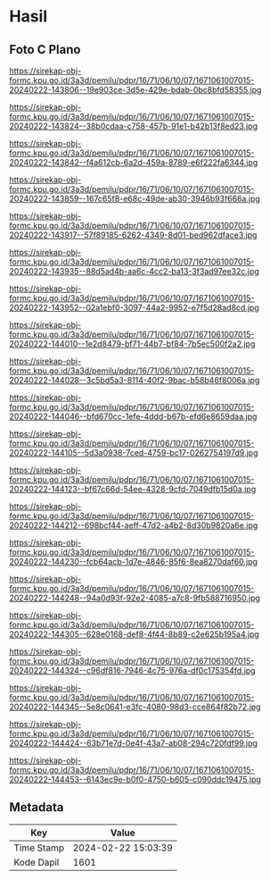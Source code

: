 # Hasil

## Foto C Plano

https://sirekap-obj-formc.kpu.go.id/3a3d/pemilu/pdpr/16/71/06/10/07/1671061007015-20240222-143806--19e903ce-3d5e-429e-bdab-0bc8bfd58355.jpg

https://sirekap-obj-formc.kpu.go.id/3a3d/pemilu/pdpr/16/71/06/10/07/1671061007015-20240222-143824--38b0cdaa-c758-457b-91e1-b42b13f8ed23.jpg

https://sirekap-obj-formc.kpu.go.id/3a3d/pemilu/pdpr/16/71/06/10/07/1671061007015-20240222-143842--f4a612cb-6a2d-459a-8789-e6f222fa6344.jpg

https://sirekap-obj-formc.kpu.go.id/3a3d/pemilu/pdpr/16/71/06/10/07/1671061007015-20240222-143859--167c65f8-e68c-49de-ab30-3946b93f666a.jpg

https://sirekap-obj-formc.kpu.go.id/3a3d/pemilu/pdpr/16/71/06/10/07/1671061007015-20240222-143917--57f89185-6262-4349-8d01-bed962dface3.jpg

https://sirekap-obj-formc.kpu.go.id/3a3d/pemilu/pdpr/16/71/06/10/07/1671061007015-20240222-143935--88d5ad4b-aa6c-4cc2-ba13-3f3ad97ee32c.jpg

https://sirekap-obj-formc.kpu.go.id/3a3d/pemilu/pdpr/16/71/06/10/07/1671061007015-20240222-143952--02a1ebf0-3097-44a2-9952-e7f5d28ad8cd.jpg

https://sirekap-obj-formc.kpu.go.id/3a3d/pemilu/pdpr/16/71/06/10/07/1671061007015-20240222-144010--1e2d8479-bf71-44b7-bf84-7b5ec500f2a2.jpg

https://sirekap-obj-formc.kpu.go.id/3a3d/pemilu/pdpr/16/71/06/10/07/1671061007015-20240222-144028--3c5bd5a3-8114-40f2-9bac-b58b46f8006a.jpg

https://sirekap-obj-formc.kpu.go.id/3a3d/pemilu/pdpr/16/71/06/10/07/1671061007015-20240222-144046--bfd670cc-1efe-4ddd-b67b-efd6e8659daa.jpg

https://sirekap-obj-formc.kpu.go.id/3a3d/pemilu/pdpr/16/71/06/10/07/1671061007015-20240222-144105--5d3a0938-7ced-4759-bc17-0262754197d9.jpg

https://sirekap-obj-formc.kpu.go.id/3a3d/pemilu/pdpr/16/71/06/10/07/1671061007015-20240222-144123--bf67c66d-54ee-4328-9cfd-7049dfb15d0a.jpg

https://sirekap-obj-formc.kpu.go.id/3a3d/pemilu/pdpr/16/71/06/10/07/1671061007015-20240222-144212--698bcf44-aeff-47d2-a4b2-8d30b9820a6e.jpg

https://sirekap-obj-formc.kpu.go.id/3a3d/pemilu/pdpr/16/71/06/10/07/1671061007015-20240222-144230--fcb64acb-1d7e-4846-85f6-8ea8270daf60.jpg

https://sirekap-obj-formc.kpu.go.id/3a3d/pemilu/pdpr/16/71/06/10/07/1671061007015-20240222-144248--94a0d93f-92e2-4085-a7c8-9fb588716950.jpg

https://sirekap-obj-formc.kpu.go.id/3a3d/pemilu/pdpr/16/71/06/10/07/1671061007015-20240222-144305--628e0168-def8-4f44-8b89-c2e625b195a4.jpg

https://sirekap-obj-formc.kpu.go.id/3a3d/pemilu/pdpr/16/71/06/10/07/1671061007015-20240222-144324--c96df816-7946-4c75-976a-df0c175354fd.jpg

https://sirekap-obj-formc.kpu.go.id/3a3d/pemilu/pdpr/16/71/06/10/07/1671061007015-20240222-144345--5e8c0641-e3fc-4080-98d3-cce864f82b72.jpg

https://sirekap-obj-formc.kpu.go.id/3a3d/pemilu/pdpr/16/71/06/10/07/1671061007015-20240222-144424--63b71e7d-0e4f-43a7-ab08-294c720fdf99.jpg

https://sirekap-obj-formc.kpu.go.id/3a3d/pemilu/pdpr/16/71/06/10/07/1671061007015-20240222-144453--6143ec9e-b0f0-4750-b605-c090ddc19475.jpg


## Metadata

| Key        | Value               |
| ---------- | ------------------- |
| Time Stamp | 2024-02-22 15:03:39 |
| Kode Dapil | 1601                |



